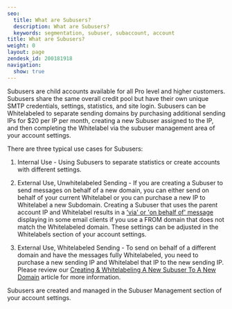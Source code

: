 ```yaml
---
seo:
  title: What are Subusers?
  description: What are Subusers?
  keywords: segmentation, subuser, subaccount, account
title: What are Subusers?
weight: 0
layout: page
zendesk_id: 200181918
navigation:
  show: true
---
```


Subusers are child accounts available for all Pro level and higher customers. Subusers share the same overall credit pool but have their own unique SMTP credentials, settings, statistics, and site login. Subusers can be Whitelabeled to separate sending domains by purchasing additional sending IPs for $20 per IP per month, creating a new Subuser assigned to the IP, and then completing the Whitelabel via the subuser management area of your account settings.

There are three typical use cases for Subusers:

1. Internal Use - Using Subusers to separate statistics or create accounts with different settings. 

2. External Use, Unwhitelabeled Sending - If you are creating a Subuser to send messages on behalf of a new domain, you can either send on behalf of your current Whitelabel or you can purchase a new IP to Whitelabel a new Subdomain. Creating a Subuser that uses the parent account IP and Whitelabel results in a  ['via' or 'on behalf of' message]({{root_url}}/Classroom/Troubleshooting/Authentication/my_emails_are_displaying_as_on_behalf_of_or_via_in_some_mail_clients.html) displaying in some email clients if you use a FROM domain that does not match the Whitelabeled domain. These settings can be adjusted in the Whitelabels section of your account settings.

3. External Use, Whitelabeled Sending - To send on behalf of a different domain and have the messages fully Whitelabeled, you need to purchase a new sending IP and Whitelabel that IP to the new sending IP. Please review our [Creating & Whitelabeling A New Subuser To A New Domain](http://support.sendgrid.com/entries/21758936-creating-whitelabeling-a-subuser-to-a-new-sending-domain) article for more information.

Subusers are created and managed in the Subuser Management section of your account settings.
